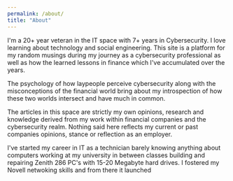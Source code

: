```yaml
---
permalink: /about/
title: "About"
---
```


I'm a 20+ year veteran in the IT space with 7+ years in Cybersecurity. I love learning about technology and social engineering. This site is a platform for my random musings during my journey as a cybersecurity professional as well as how the learned lessons in finance which I've accumulated over the years.

The psychology of how laypeople perceive cybersecurity along with the misconceptions of the financial world bring about my introspection of how these two worlds intersect and have much in common.

The articles in this space are strictly my own opinions, research and knowledge derived from my work within financial companies and the cybersecurity realm. Nothing said here reflects my current or past companies opinions, stance or reflection as an employer.

I've started my career in IT as a technician barely knowing anything about computers working at my university in between classes building and repairing Zenith 286 PC's with 15-20 Megabyte hard drives. I fostered my Novell netwoking skills and from there it launched 